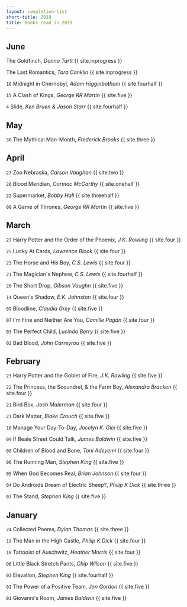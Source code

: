 ```yaml
---
layout: completion-list
short-title: 2019
title: Books read in 2019
---
```

## June
The Goldfinch, _Donna Tartt_ {{ site.inprogress }}

The Last Romantics, _Tara Conklin_ {{ site.inprogress }}

`18` Midnight in Chernobyl, _Adam Higginbotham_ {{ site.fourhalf }}

`15` A Clash of Kings, _George RR Martin_ {{ site.five }}

`4` Slide, _Ken Bruen & Jason Starr_ {{ site.fourhalf }}

## May
`30` The Mythical Man-Month, _Frederick Brooks_ {{ site.three }}

## April
`27` Zoo Nebraska, _Carson Vaughan_ {{ site.two }}

`26` Blood Meridian, _Cormac McCarthy_ {{ site.onehalf }}

`22` Supermarket, _Bobby Hall_ {{ site.threehalf }}

`08` A Game of Thrones, _George RR Martin_ {{ site.five }}

## March
`27` Harry Potter and the Order of the Phoenix, _J.K. Rowling_ {{ site.four }}

`25` Lucky At Cards, _Lawrence Block_ {{ site.four }}

`23` The Horse and His Boy, _C.S. Lewis_ {{ site.four }}

`21` The Magician's Nephew, _C.S. Lewis_ {{ site.fourhalf }}

`20` The Short Drop, _Gibson Vaughn_ {{ site.five }}

`14` Queen's Shadow, _E.K. Johnston_ {{ site.four }}

`09` Bloodline, _Claudia Grey_ {{ site.five }}

`07` I'm Fine and Neither Are You, _Camille Pagán_ {{ site.four }}

`03` The Perfect Child, _Lucinda Berry_ {{ site.five }}

`02` Bad Blood, _John Carreyrou_ {{ site.five }}

## February
`23` Harry Potter and the Goblet of Fire, _J.K. Rowling_ {{ site.five }}

`22` The Princess, the Scoundrel, & the Farm Boy, _Alexandra Bracken_ {{ site.four }}

`21` Bird Box, _Josh Malerman_ {{ site.four }}

`21` Dark Matter, _Blake Crouch_ {{ site.five }}

`10` Manage Your Day-To-Day, _Jocelyn K. Glei_ {{ site.five }}

`09` If Beale Street Could Talk, _James Baldwin_ {{ site.five }}

`08` Children of Blood and Bone, _Toni Adeyemi_ {{ site.four }}

`06` The Running Man, _Stephen King_ {{ site.five }}

`05` When God Becomes Real, _Brian Johnson_ {{ site.four }}

`04` Do Androids Dream of Electric Sheep?, _Philip K Dick_ {{ site.three }}

`03` The Stand, _Stephen King_ {{ site.five }}

## January
`24` Collected Poems, _Dylan Thomas_ {{ site.three }}

`19` The Man in the High Castle, _Philip K Dick_ {{ site.four }}

`18` Tattooist of Auschwitz, _Heather Morris_ {{ site.four }}

`06` Little Black Stretch Pants, _Chip Wilson_ {{ site.five }}

`03` Elevation, _Stephen King_ {{ site.fourhalf }}

`01` The Power of a Positive Team, _Jon Gordon_ {{ site.five }}

`01` Giovanni's Room, _James Baldwin_ {{ site.five }}

